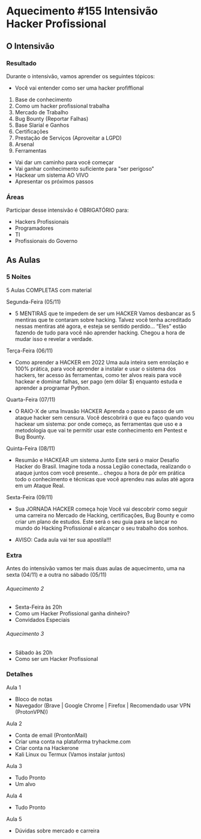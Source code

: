 
# Aquecimento #155 Intensivão Hacker Profissional
  
## O Intensivão

### Resultado
Durante o intensivão, vamos aprender os seguintes tópicos:

* Você vai entender como ser uma hacker profiffional

1. Base de conhecimento
2. Como um hacker profissional trabalha
3. Mercado de Trabalho
4. Bug Bounty (Reportar Falhas)
5. Base Slarial e Ganhos
6. Certificações
7. Prestação de Serviços (Aproveitar a LGPD)
8. Arsenal
9. Ferramentas

* Vai dar um caminho para você começar
* Vai ganhar conhecimento suficiente para "ser perigoso"
* Hackear um sistema AO VIVO
* Apresentar os próximos passos

### Áreas
Participar desse intensivão é OBRIGATÓRIO para:

* Hackers Profissionais
* Programadores
* TI
* Profissionais do Governo

## As Aulas

### 5 Noites

5 Aulas COMPLETAS com material

Segunda-Feira (05/11)

* 5 MENTIRAS que te impedem de ser um HACKER
Vamos desbancar as 5 mentiras que te contaram sobre hacking. Talvez você tenha acreditado nessas
mentiras até agora, e esteja se sentido perdido... “Eles” estão fazendo de tudo para você não aprender
hacking. Chegou a hora de mudar isso e revelar a verdade.

Terça-Feira (06/11)

* Como aprender a HACKER em 2022
Uma aula inteira sem enrolação e 100% prática, para você aprender a instalar e usar o sistema dos hackers,
ter acesso às ferramentas, como ter alvos reais para você hackear e dominar falhas, ser pago (em dólar $)
enquanto estuda e aprender a programar Python.

Quarta-Feira (07/11)

* O RAIO-X de uma Invasão HACKER
Aprenda o passo a passo de um ataque hacker sem censura. Você descobrirá o que eu faço quando vou
hackear um sistema: por onde começo, as ferramentas que uso e a metodologia que vai te permitir usar este
conhecimento em Pentest e Bug Bounty. 

Quinta-Feira (08/11)

* Resumão e HACKEAR um sistema Junto
Este será o maior Desafio Hacker do Brasil. Imagine toda a nossa Legião conectada, realizando o ataque
juntos com você presente... chegou a hora de pôr em prática todo o conhecimento e técnicas que você
aprendeu nas aulas até agora em um Ataque Real.

Sexta-Feira (09/11)

* Sua JORNADA HACKER começa hoje
Você vai descobrir como seguir uma carreira no Mercado de Hacking, certificações, Bug Bounty e como criar
um plano de estudos. Este será o seu guia para se lançar no mundo do Hacking Profissional e alcançar o seu
trabalho dos sonhos.

* AVISO: Cada aula vai ter sua apostila!!!

### Extra
Antes do intensivão vamos ter mais duas aulas de aquecimento, uma na sexta (04/11) e a outra no sábado (05/11)

###### Aquecimento 2
* Sexta-Feira às 20h
* Como um Hacker Profissional ganha dinheiro?
* Convidados Especiais

###### Aquecimento 3
* Sábado às 20h
* Como ser um Hacker Profissional

### Detalhes

Aula 1
* Bloco de notas
* Navegador (Brave | Google Chrome | Firefox | Recomendado usar VPN (ProtonVPN))

Aula 2
* Conta de email (ProntonMail)
* Criar uma conta na plataforma tryhackme.com
* Criar conta na Hackerone
* Kali Linux ou Termux (Vamos instalar juntos)

Aula 3
* Tudo Pronto
* Um alvo

Aula 4
* Tudo Pronto

Aula 5
* Dúvidas sobre mercado e carreira